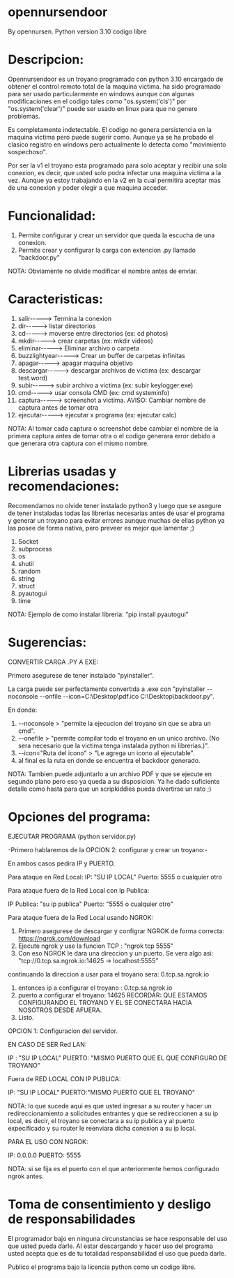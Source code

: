 # opennursendoor
By opennursen.
Python version 3.10 codigo libre

# Descripcion:

Opennursendoor es un troyano programado con python 3.10 encargado de obtener el control remoto total de la maquina victima.
ha sido programado para ser usado particularmente en windows aunque con algunas modificaciones en el codigo tales como "os.system('cls')" por "os.system('clear')" puede ser usado en linux para que no genere problemas.

Es completamente indetectable. El codigo no genera persistencia en la maquina victima pero puede sugerir como. Aunque ya se ha probado el clasico registro en windows pero actualmente lo detecta como "movimiento sospechoso".

Por ser la v1 el troyano esta programado para solo aceptar y recibir una sola conexion, es decir, que usted solo podra infectar una maquina victima a la vez. Aunque ya estoy trabajando en la v2 en la cual permitira aceptar mas de una conexion y poder elegir a que maquina acceder.

# Funcionalidad:

1. Permite configurar y crear un servidor que queda la escucha de una conexion.
2. Permite crear y configurar la carga con extencion .py llamado "backdoor.py"

NOTA: Obviamente no olvide modificar el nombre antes de enviar.


# Caracteristicas:

1. salir----->              Termina la conexion
2. dir----->                listar directorios
3. cd----->                 moverse entre directorios (ex: cd photos)
4. mkdir----->              crear carpetas (ex: mkdir videos)
5. eliminar----->           Eliminar archivo o carpeta
6. buzzlightyear----->      Crear un buffer de carpetas infinitas
7. apagar----->             apagar maquina objetivo
8. descargar----->          descargar archivos de victima (ex: descargar test.word)
9. subir----->              subir archivo a victima (ex: subir keylogger.exe)
10. cmd----->               usar consola CMD (ex: cmd systeminfo)
11. captura----->           screenshot a victima. AVISO: Cambiar nombre de captura antes de tomar otra
12. ejecutar----->          ejecutar x programa (ex: ejecutar calc)

NOTA: Al tomar cada captura o screenshot debe cambiar el nombre de la primera captura antes de tomar otra o el codigo generara error debido a que generara otra captura con el mismo nombre.

# Librerias usadas y recomendaciones:

Recomendamos no olvide tener instalado python3 y luego que se asegure de tener instaladas todas las librerias necesarias antes de usar el programa y generar un troyano para evitar errores aunque muchas de ellas python ya las posee de forma nativa, pero preveer es mejor que lamentar ;)

1. Socket
2. subprocess
3. os
4. shutil
5. random
6. string
7. struct
8. pyautogui
9. time

NOTA: Ejemplo de como instalar libreria: "pip  install pyautogui"

# Sugerencias:

CONVERTIR CARGA .PY A EXE:

Primero asegurese de tener instalado "pyinstaller".

La carga puede ser perfectamente convertida a .exe con "pyinstaller --noconsole --onfile --icon=C:\Desktop\pdf.ico C:\Desktop\backdoor.py".

En donde:
1. --noconsole > "permite la ejecucion del troyano sin que se abra un cmd".
2. --onefile   > "permite compilar todo el troyano en un unico archivo. (No sera necesario que la victima tenga instalada python ni librerias.)".
3. --icon="Ruta del icono"     > "Le agrega un icono al ejecutable".
4. al final es la ruta en donde se encuentra el backdoor generado.

NOTA: Tambien puede adjuntarlo a un archivo PDF y que se ejecute en segundo plano pero eso ya queda a su disposicion. Ya he dado suficiente detalle como hasta para que un scripkiddies pueda divertirse un rato ;)

# Opciones del programa:

EJECUTAR PROGRAMA (python servidor.py)

-Primero hablaremos de la OPCION 2: configurar y crear un troyano:-

En ambos casos pedira IP y PUERTO.

Para ataque en Red Local: 
IP: "SU IP LOCAL"
Puerto: 5555 o cualquier otro

Para ataque fuera de la Red Local con Ip Publica:

IP Publica: "su ip publica"
Puerto:    "5555 o cualquier otro"

Para ataque fuera de la Red Local usando NGROK:

1. Primero asegurese de descargar y configrar NGROK de forma correcta: https://ngrok.com/download
2. Ejecute ngrok y use la funcion TCP : "ngrok tcp 5555"
3. Con eso NGROK le dara una direccion y un puerto. Se vera algo asi: "tcp://0.tcp.sa.ngrok.io:14625 -> localhost:5555"

continuando la direccion a usar para el troyano sera: 0.tcp.sa.ngrok.io

1. entonces ip a configurar el troyano : 0.tcp.sa.ngrok.io
2. puerto a configurar el troyano: 14625
RECORDAR: QUE ESTAMOS CONFIGURANDO EL TROYANO Y EL SE CONECTARA HACIA NOSOTROS DESDE AFUERA.
3. Listo.

OPCION 1: Configuracion del servidor.

EN CASO DE SER Red LAN:

IP : "SU IP LOCAL"
PUERTO: "MISMO PUERTO QUE EL QUE CONFIGURO DE TROYANO"

Fuera de RED LOCAL CON IP PUBLICA:

IP: "SU IP LOCAL"
PUERTO:"MISMO PUERTO QUE EL TROYANO"

NOTA: lo que sucede aqui es que usted ingresar a su router y hacer un redireccionamiento a solicitudes entrantes y que se redireccionen a su ip local, es decir,
el troyano se conectara a su ip publica y al puerto expecificado y su router le reenviara dicha conexion a su ip local.

PARA EL USO CON NGROK:

IP: 0.0.0.0
PUERTO: 5555

NOTA: si se fija es el puerto con el que anteriormente hemos configurado ngrok antes.


# Toma de consentimiento y desligo de responsabilidades

El programador bajo en ninguna circunstancias se hace responsable del uso que usted pueda darle. Al estar descargando y hacer uso del programa usted acepta que es de tu totalidad responsabilidad el uso que pueda darle.

Publico el programa bajo la licencia python como un codigo libre.


















